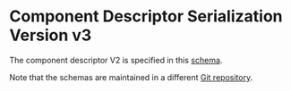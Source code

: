 # Component Descriptor Serialization Version v3

The component descriptor V2 is specified in this
[schema](https://github.com/open-component-model/ocm/blob/main/resources/component-descriptor-ocm-v3-schema.yaml).

Note that the schemas are maintained in a different [Git repository](https://github.com/open-component-model/ocm/blob/main/resources).
